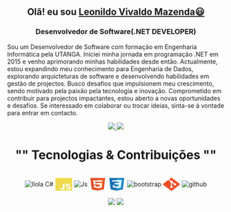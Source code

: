 <h2 align="center">Olã! eu sou <a href="https://www.linkedin.com/in/leonildo-vivaldo-mazenda-202121210/">Leonildo Vivaldo Mazenda😃️</a></h2>
   <h3  align="center"> Desenvolvedor de Software(.NET DEVELOPER)</h3>
   
<p>
Sou um Desenvolvedor de Software com formação em Engenharia Informática pela UTANGA. Iniciei minha jornada em programação .NET em 2015 e venho aprimorando minhas habilidades desde então. Actualmente, estou expandindo meu conhecimento para Engenharia de Dados, explorando arquicteturas de software e desenvolvendo habilidades em gestão de projectos. Busco desafios que impulsionem meu crescimento, sendo motivado pela paixão pela tecnologia e inovação. Comprometido em contribuir para projectos impactantes, estou aberto a novas oportunidades e desafios. Se interessado em colaborar ou trocar ideias, sinta-se à vontade para entrar em contacto.
</p>
   
   <div align="center">
  <a href="https://github.com/LEOMAZENDA">
    <img height="150em" src="https://github-readme-stats.vercel.app/api?username=LEOMAZENDA&count_private=true&include_all_commits=true&show_icons=true&theme=dracula&hide_border=false&show_owner=true"/>
    <img height="150em" src="https://github-readme-stats.vercel.app/api/top-langs/?username=LEOMAZENDA&theme=dracula&hide_border=false&&layout=compact"/>
  </a>
</div>

   <h1 align="center"> "" Tecnologias & Contribuições ""</h1>
   
<div align="center" valign="top"><br>
  <img align="center" alt="Ilola C#" height="30" width="40" src="https://cdn.worldvectorlogo.com/logos/c--4.svg">
  <img align="center" alt="Js" height="30" width="40" src="https://raw.githubusercontent.com/devicons/devicon/master/icons/javascript/javascript-plain.svg">  
  <img align="center" alt="Js" height="30" width="40" src="https://onesolutionsweb.com/wp-content/uploads/2022/02/angular-icon-logo-284x300.png.webp">
  <img align="center" alt="HTML" height="30" width="40" src="https://raw.githubusercontent.com/devicons/devicon/master/icons/html5/html5-original.svg">
  <img align="center" alt="CSS" height="30" width="40" src="https://raw.githubusercontent.com/devicons/devicon/master/icons/css3/css3-original.svg">
  <img align="center" alt="bootstrap" height="30" width="40" src="https://upload.wikimedia.org/wikipedia/commons/thumb/b/b2/Bootstrap_logo.svg/512px-Bootstrap_logo.svg.png">
  <img align="center" alt="git" height="30" width="40" src="https://raw.githubusercontent.com/devicons/devicon/master/icons/git/git-original.svg">
  <img align="center" alt="github" height="35" width="35" src="https://iconmonstr.com/wp-content/g/gd/makefg.php?i=../releases/preview/2012/png/iconmonstr-github-1.png&r=0&g=0&b=0"> 
</div>

<br>
 
<div align="center"> 
  <a href = "mailto:eng.leomazenda@gmail.com"><img src="https://img.shields.io/badge/-Gmail-%23333?style=for-the-badge&logo=gmail&logoColor=white" target="_blank"></a>
  <a href="https://www.linkedin.com/in/leonildo-vivaldo-mazenda-202121210" target="_blank"><img src="https://img.shields.io/badge/-LinkedIn-%230077B5?style=for-the-badge&logo=linkedin&logoColor=white" ></a> 
</div>
